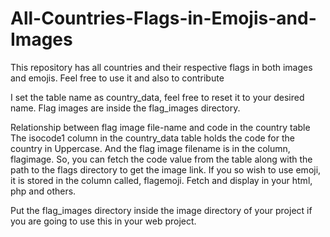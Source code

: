 # All-Countries-Flags-in-Emojis-and-Images
This repository has all countries and their respective flags in both images and emojis. Feel free to use it and also to contribute


I set the table name as country_data, feel free to reset it to your desired name. Flag images are inside the flag_images directory.

Relationship between flag image file-name and code in the country table
The isocode1 column in the country_data table holds the code for the country in Uppercase. And the flag image filename is in the column, flagimage. So, you can fetch the code value from the table along with the path to the flags directory to get the image link.
If you so wish to use emoji, it is stored in the column called, flagemoji. Fetch and display in your html, php and others.

Put the flag_images directory inside the image directory of your project if you are going to use this in your web project.
